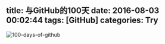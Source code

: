 title: 与GitHub的100天
date: 2016-08-03 00:02:44
tags: [GitHub]
categories: Try
---

![100-days-of-github](http://blog.wislay.com/wp-content/uploads/2016/08/100-days-of-github.png)


